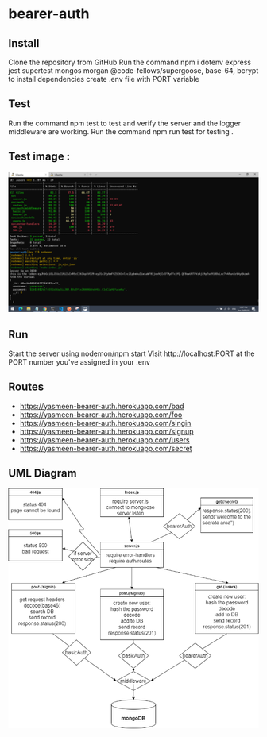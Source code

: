 # bearer-auth

## Install
Clone the repository from GitHub
Run the command npm i dotenv express jest supertest mongos morgan @code-fellows/supergoose, base-64, bcrypt to install dependencies
create .env file with PORT variable
## Test
Run the command npm test to test and verify the server and the logger middleware  are working.
Run the command npm run test for testing .

## Test image : 
![test](./images/lab07test.png)

## Run
Start the server using nodemon/npm start
Visit http://localhost:PORT at the PORT number you've assigned in your .env

## Routes
* https://yasmeen-bearer-auth.herokuapp.com/bad
* https://yasmeen-bearer-auth.herokuapp.com/foo
* https://yasmeen-bearer-auth.herokuapp.com/singin
* https://yasmeen-bearer-auth.herokuapp.com/signup
* https://yasmeen-bearer-auth.herokuapp.com/users
* https://yasmeen-bearer-auth.herokuapp.com/secret


## UML Diagram 
![uml](./images/lab07uml.png)


